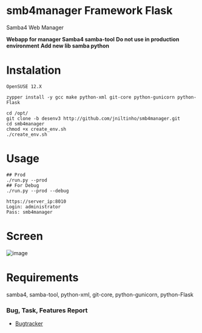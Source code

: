 
smb4manager Framework Flask
===========

Samba4 Web Manager

**Webapp for manager Samba4 samba-tool**
**Do not use in production environment**
**Add new lib samba python**

Instalation
====
    OpenSUSE 12.X

    zypper install -y gcc make python-xml git-core python-gunicorn python-Flask

    cd /opt/
    git clone -b desenv3 http://github.com/jniltinho/smb4manager.git
    cd smb4manager
    chmod +x create_env.sh
    ./create_env.sh


Usage
====

    ## Prod
    ./run.py --prod
    ## For Debug
    ./run.py --prod --debug

    https://server_ip:8010
    Login: administrator
    Pass: smb4manager


Screen
====

![image](https://raw.github.com/jniltinho/smb4manager/master/screens/smb4manager.png)


Requirements
====
samba4, samba-tool, python-xml, git-core, python-gunicorn, python-Flask


### Bug, Task, Features Report

* [Bugtracker](http://linuxpro.com.br/bugtracker/)
